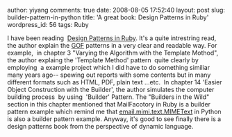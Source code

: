 author: yiyang
comments: true
date: 2008-08-05 17:52:40
layout: post
slug: builder-pattern-in-python
title: 'A great book: Design Patterns in Ruby'
wordpress_id: 56
tags: Ruby

I have been reading  [Design Patterns in Ruby](http://www.tekverse.com). It's a quite intrestring read, the author explain the [GOF](http://www.amazon.com/Design-Patterns-Object-Oriented-Addison-Wesley-Professional/dp/0201633612/ref=pd_bbs_sr_1?ie=UTF8&s=books&qid=1218062695&sr=1-1) patterns in a very clear and readable way. For example,  in chapter 3 "Varying the Algorithm with the Template Mothod", the author explaing the 'Template Method' pattern  quite clearly by employing  a example project which I did have to do something similiar many years ago-- spewing out reports with some contents but in many different formats such as HTML, PDF, plain text ...etc.  In chapter 14 'Easier Object Construction with the Builder', the author simulates the computer building process  by using  'Builder' Pattern. The "Builders in the Wild" section in this chapter mentioned that MailFacotory in Ruby is a builder pattern example which remind me that [email.mimi.text.MIMEText](http://docs.python.org/lib/node161.html) in Python is also a builder pattern example. Anyway, it's good to see finally there is a design patterns book from the perspective of dynamic language.
